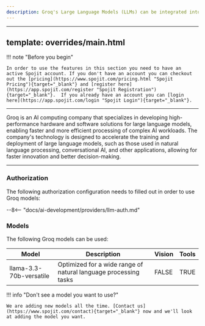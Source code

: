 ```yaml
---
description: Groq's Large Language Models (LLMs) can be integrated into various workflows to automate tasks, enhance decision-making, and improve customer experiences, such as chatbots, content generation, and data analysis. By leveraging LLMs, businesses can power a range of applications, from conversational interfaces and text summarization to language translation and sentiment analysis, to drive efficiency, innovation, and revenue growth.
---
```

---
template: overrides/main.html
---
!!! note "Before you begin" 

    In order to use the features in this section you need to have an active Spojit account. If you don't have an account you can checkout out the [pricing](https://www.spojit.com/pricing.html "Spojit Pricing"){target="_blank"} and [register here](https://app.spojit.com/register "Spojit Registration"){target="_blank"}.  If you already have an account you can [login here](https://app.spojit.com/login "Spojit Login"){target="_blank"}.
___

Groq is an AI computing company that specializes in developing high-performance hardware and software solutions for large language models, enabling faster and more efficient processing of complex AI workloads. The company's technology is designed to accelerate the training and deployment of large language models, such as those used in natural language processing, conversational AI, and other applications, allowing for faster innovation and better decision-making.
___
### Authorization

The following authorization configuration needs to filled out in order to use Groq models:

--8<-- "docs/ai-development/providers/llm-auth.md"

### Models

The following Groq models can be used:

| Model        | Description                                                     | Vision | Tools  |
|--------------|-----------------------------------------------------------------|--------|--------|
| llama-3.3-70b-versatile | Optimized for a wide range of natural language processing tasks | FALSE  | TRUE   |

!!! info "Don't see a model you want to use?"

    We are adding new models all the time. [Contact us](https://www.spojit.com/contact){target="_blank"} now and we'll look at adding the model you want.
